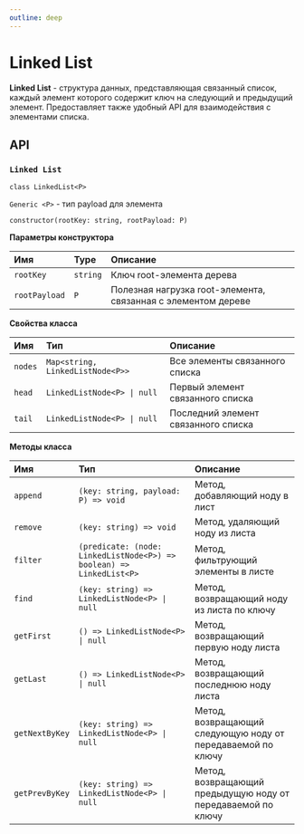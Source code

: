 ```yaml
---
outline: deep
---
```


# Linked List

**Linked List** - структура данных, представляющая связанный список, каждый элемент которого содержит ключ на следующий и предыдущий элемент. Предоставляет также удобный API для взаимодействия с элементами списка.

## API

### `Linked List`

`class LinkedList<P>`

`Generic <P>` - тип payload для элемента

`constructor(rootKey: string, rootPayload: P)`

**Параметры конструктора**

| Имя	       | Type	    | Описание	                                                        |
|:-----------|:---------|:-----------------------------------------------------------------|
| `rootKey`	     | `string` | 	  Ключ root-элемента дерева                                     |
| `rootPayload`	 | `P`      | 	  Полезная нагрузка root-элемента, связанная с элементом дереве |

**Свойства класса**

| Имя     | Тип                                          | Описание                            |
|:--------|:---------------------------------------------|:------------------------------------|
| `nodes` | `Map<string, LinkedListNode<P>>`                                     | Все элементы связанного списка      | 
| `head`  | `LinkedListNode<P> \| null`                  | Первый элемент связанного списка    | 
| `tail`  | `LinkedListNode<P> \| null` | Последний элемент связанного списка |

**Методы класса**

| Имя             | Тип                                                                           | Описание                                                     |
|:----------------|:------------------------------------------------------------------------------|:-------------------------------------------------------------|
| `append`        | `(key: string, payload: P) => void`                                           | Метод, добавляющий ноду в лист                               | 
| `remove`        | `(key: string) => void`                                                       | Метод, удаляющий ноду из листа                               | 
| `filter`        | `(predicate: (node: LinkedListNode<P>) => boolean) => LinkedList<P>`          | Метод, фильтрующий элементы в листе                          | 
| `find`          | `(key: string) => LinkedListNode<P> \| null`                                  | Метод, возвращающий ноду из листа по ключу                   | 
| `getFirst`    | `() => LinkedListNode<P> \| null`                                             | Метод, возвращающий первую ноду листа                        | 
| `getLast` | `() => LinkedListNode<P> \| null`                                             | Метод, возвращающий последнюю ноду листа                     | 
| `getNextByKey` | `(key: string) => LinkedListNode<P> \| null` | Метод, возвращающий следующую ноду от передаваемой по ключу  | 
| `getPrevByKey` | `(key: string) => LinkedListNode<P> \| null`                           | Метод, возвращающий предыдущую ноду от передаваемой по ключу |
